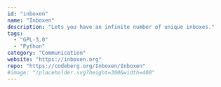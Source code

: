 ```yaml
---
id: "inboxen"
name: "Inboxen"
description: "Lets you have an infinite number of unique inboxes."
tags:
  - "GPL-3.0"
  - "Python"
category: "Communication"
website: "https://inboxen.org"
repo: "https://codeberg.org/Inboxen/Inboxen"
#image: "/placeholder.svg?height=300&width=400"
---
```


